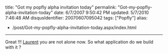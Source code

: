 title: "Got my popfly alpha invitation today"
permalink: "Got-my-popfly-alpha-invitation-today"
date: 6/7/2007 9:50:42 PM
updated: 5/7/2010 7:46:48 AM
disqusIdentifier: 20070607095042
tags: ["Popfly"]
alias:
 - /post/Got-my-popfly-alpha-invitation-today.aspx/index.html
---
Great !!! [Laurent](http://weblogs.asp.net/lduveau/archive/2007/06/03/popfly-let-s-have-fun.aspx) you are not alone now. So what application do we build with it ?
